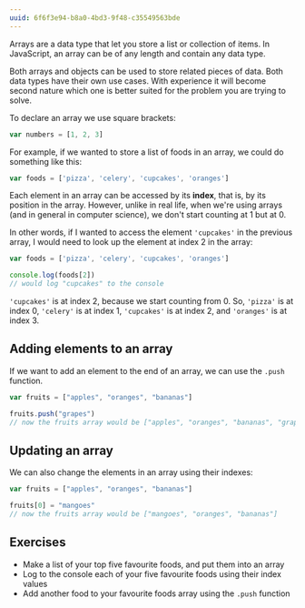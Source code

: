 ```yaml
---
uuid: 6f6f3e94-b8a0-4bd3-9f48-c35549563bde
---
```


Arrays are a data type that let you store a list or collection of items. In JavaScript, an array can be of any length and contain any data type.

Both arrays and objects can be used to store related pieces of data. Both data types have their own use cases. With experience it will become second nature which one is better suited for the problem you are trying to solve.

To declare an array we use square brackets:

```javascript
var numbers = [1, 2, 3]
```

For example, if we wanted to store a list of foods in an array, we could do something like this:

```javascript
var foods = ['pizza', 'celery', 'cupcakes', 'oranges']
```

Each element in an array can be accessed by its **index**, that is, by its position in the array. However, unlike in real life, when we're using arrays (and in general in computer science), we don't start counting at 1 but at 0.

In other words, if I wanted to access the element `'cupcakes'` in the previous array, I would need to look up the element at index 2 in the array:

```javascript
var foods = ['pizza', 'celery', 'cupcakes', 'oranges']

console.log(foods[2])
// would log "cupcakes" to the console
```

`'cupcakes'` is at index 2, because we start counting from 0. So, `'pizza'` is at index 0, `'celery'` is at index 1, `'cupcakes'` is at index 2, and `'oranges'` is at index 3.

## Adding elements to an array

If we want to add an element to the end of an array, we can use the `.push` function.

```javascript
var fruits = ["apples", "oranges", "bananas"]

fruits.push("grapes")
// now the fruits array would be ["apples", "oranges", "bananas", "grapes"]
```

## Updating an array

We can also change the elements in an array using their indexes:

```javascript
var fruits = ["apples", "oranges", "bananas"]

fruits[0] = "mangoes"
// now the fruits array would be ["mangoes", "oranges", "bananas"]
```

## Exercises

- Make a list of your top five favourite foods, and put them into an array
- Log to the console each of your five favourite foods using their index values
- Add another food to your favourite foods array using the `.push` function
